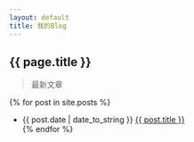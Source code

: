 ```yaml
---
layout: default
title: 我的Blog
---
```

## {{ page.title }}

> 最新文章

{% for post in site.posts %}
- {{ post.date | date_to_string }} <a href="{{ site.baseurl }}{{ post.url }}">{{ post.title }}</a></li>
{% endfor %}